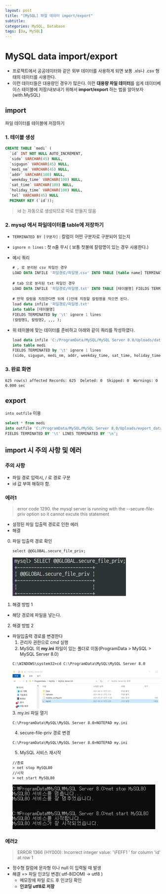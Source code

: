 ```yaml
---
layout: post
title: "[MySQL] 파일 데이터 import/export"
subtitle:
categories: MySQL, Database
tags: [Da, MySQL]
---
```


# MySQL data import/export

- 프로젝트에서 공공데이터와 같은 외부 데이터를 사용하게 되면 보통 .xls나 .csv 형태의 데이터를 사용한다.
- 이런 데이터들은 대용량인 경우가 많은다. 이런 **대용량 파일 데이터**를 쉽게 데이터베이스 테이블에 저장/내보내기 위해서 **import/export** 하는 법을 알아보자 (with.MySQL)

## import

파일 데이터를 테이블에 저장하기

### 1. 테이블 생성

```SQL
CREATE TABLE `medi` (
  `id` INT NOT NULL AUTO_INCREMENT,
  `sido` VARCHAR(45) NULL,
  `sigugun` VARCHAR(45) NULL,
  `medi_nm` VARCHAR(45) NULL,
  `addr` VARCHAR(100) NULL,
  `weekday_time` VARCHAR(100) NULL,
  `sat_time` VARCHAR(100) NULL,
  `holiday_time` VARCHAR(100) NULL,
  `tel` VARCHAR(45) NULL
  PRIMARY KEY (`id`));
```

> id 는 자동으로 생성되므로 따로 만들지 않음

### 2. mysql 에서 파일데이터를 table에 저장하기

- `TERMINATED BY [구분자]` : 칼럼이 어떤 구분자로 구분되어 있는지
- `ignore n lines` : 첫 n줄 무시 ( 보통 첫불에 칼렁명이 있는 경우 사용한다.)
- 예시 쿼리

  ```SQL
  # , 로 분리된 csv 파일인 경우
  LOAD DATA INFILE '파일경로/파일명.csv' INTO TABLE [table name] TERMINATED BY ',';

  # tab 으로 분리된 txt 파일인 경우
  LOAD DATA INFILE '파일경로/파일명.txt' INTO TABLE [테이블명] FIELDS TERMINATED BY '\t' LINES TERMINATED BY '\n' ignore 1 lines;

  # 만약 칼럼을 지정한다면 뒤에 ()안에 지정할 칼럼명을 적으면 된다.
  load data infile '파일경로/파일명.txt'
  into table [데이블명]
  FIELDS TERMINATED by '\t' ignore 1 lines
  (칼럼명1, 칼럼명2, ,,, );
  ```

- 위 테이블에 맞는 데이터를 준비하고 아래와 같이 쿼리를 작성하였다.
  ```SQL
  load data infile 'C:/ProgramData/MySQL/MySQL Server 8.0/Uploads/data.txt'
  into table medi
  FIELDS TERMINATED by '\t' ignore 1 lines
  (sido, sigugun, medi_nm, addr, weekday_time, sat_time, holiday_time, tel);
  ```

### 3. 완료 화면

```
625 row(s) affected Records: 625  Deleted: 0  Skipped: 0  Warnings: 0	0.000 sec
```

## export

`into outfile` 이용

```sql
select * from medi
into outfile 'C:/ProgramData/MySQL/MySQL Server 8.0/Uploads/export_data.csv'
FIELDS TERMINATED BY '\t' LINES TERMINATED BY '\n';
```

## import 시 주의 사항 및 에러

### 주의 사항

- 파일 경로 입력시, / 로 경로 구분
- id 값 부여 해줘야 함.

### 에러1

> error code 1290. the mysql server is running with the --secure-file-priv option
> so it cannot excute this statement

- 설정된 파일 입출력 경로로 인한 에러
- 해결

0. 파일 입출력 경로 확인

   ```shell
   select @@GLOBAL.secure_file_priv;
   ```

   ![Untitled](/assets/images/posts/db/2022-06-14-1.png)

1. 해결 방법 1

- 해당 경로에 파일을 넣는다.

2. 해결 방법 2

- 파일입출력 경로를 변경한다
  1. 관리자 권한으로 cmd 실행
  2. MySQL 의 **my.ini** 파일이 있는 폴더로 이동(ProgramData > MySQL > MySQL Server 8.0)
  ```shell
  C:\WINDOWS\system32>cd C:\ProgramData\MySQL\MySQL Server 8.0
  ```
  ![Untitled](/assets/images/posts/db/2022-06-14-2.png) 3. my.ini 파일 열기
  ```shell
  C:\ProgramData\MySQL\MySQL Server 8.0>NOTEPAD my.ini
  ```
  4. secure-file-priv 경로 변경
  ```
  C:\ProgramData\MySQL\MySQL Server 8.0>NOTEPAD my.ini
  ```
  5. MySQL 서비스 재시작
  ```
  //종료
  > net stop MySQL80
  //시작
  > net start MySQL80
  ```
  ![Untitled](/assets/images/posts/db/2022-06-14-3.png)

### 에러2

> ERROR 1366 (HY000): Incorrect integer value: '\FEFF1 ' for column 'id' at row 1

- 정수형 칼럼에 문자형 이나 null 이 입력될 때 발생
- 해결 => 파일 인코딩 변경( utf-8(DOM) → utf8 )
  - 메모장에 파일 로드 후 인코딩 확인
  - **인코딩 utf8로 저장**
